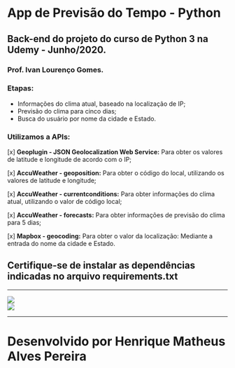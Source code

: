 # App de Previsão do Tempo - Python

## Back-end do projeto do curso de Python 3 na Udemy - Junho/2020.

### Prof. Ivan Lourenço Gomes.

### Etapas:
- Informações do clima atual, baseado na localização de IP;
- Previsão do clima para cinco dias;
- Busca do usuário por nome da cidade e Estado.

### Utilizamos a APIs:

[x] **Geoplugin - JSON Geolocalization Web Service:** Para obter os valores de latitude e longitude de acordo com o IP;

[x] **AccuWeather - geoposition:** Para obter o código do local, utilizando os valores de latitude e longitude;

[x] **AccuWeather - currentconditions:**  Para obter informações do clima atual, utilizando o valor de código local;

[x] **AccuWeather - forecasts:** Para obter informações de previsão do clima para 5 dias;

[x] **Mapbox - geocoding:** Para obter o valor da localização: Mediante a entrada do nome da cidade e Estado.

## Certifique-se de instalar as dependências indicadas no arquivo **requirements.txt**
<hr>
<img width="auto" src="https://github.com/HenriqueMAP/App-Previsao-Tempo-Python/blob/master/Weather-App.png?raw=true">
<br> 
<img width="auto" src="https://github.com/HenriqueMAP/App-Previsao-Tempo-Python/blob/master/App-Weather.gif?raw=true">
<br> 
<hr>

# Desenvolvido por Henrique Matheus Alves Pereira
